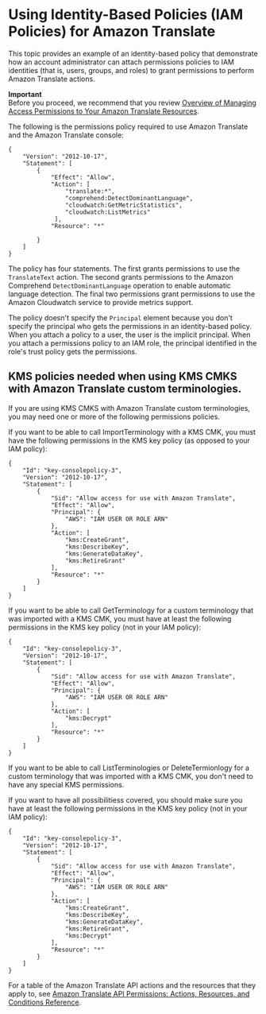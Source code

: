 # Using Identity\-Based Policies \(IAM Policies\) for Amazon Translate<a name="access-control-managing-permissions"></a>

This topic provides an example of an identity\-based policy that demonstrate how an account administrator can attach permissions policies to IAM identities \(that is, users, groups, and roles\) to grant permissions to perform Amazon Translate actions\. 

**Important**  
Before you proceed, we recommend that you review [Overview of Managing Access Permissions to Your Amazon Translate Resources](access-control-overview.md)\. 

The following is the permissions policy required to use Amazon Translate and the Amazon Translate console:

```
{
    "Version": "2012-10-17",
    "Statement": [
        {
            "Effect": "Allow",
            "Action": [
                "translate:*",
                "comprehend:DetectDominantLanguage",
                "cloudwatch:GetMetricStatistics",
                "cloudwatch:ListMetrics"
             ],   
            "Resource": "*"

        }
    ]
}
```

The policy has four statements\. The first grants permissions to use the `TranslateText` action\. The second grants permissions to the Amazon Comprehend `DetectDominantLanguage` operation to enable automatic language detection\. The final two permissions grant permissions to use the Amazon Cloudwatch service to provide metrics support\.

The policy doesn't specify the `Principal` element because you don't specify the principal who gets the permissions in an identity\-based policy\. When you attach a policy to a user, the user is the implicit principal\. When you attach a permissions policy to an IAM role, the principal identified in the role's trust policy gets the permissions\. 

## KMS policies needed when using KMS CMKS with Amazon Translate custom terminologies\.<a name="kms-permissions"></a>

If you are using KMS CMKS with Amazon Translate custom terminologies, you may need one or more of the following permissions policies\.

If you want to be able to call ImportTerminology with a KMS CMK, you must have the following permissions in the KMS key policy \(as opposed to your IAM policy\):

```
{
    "Id": "key-consolepolicy-3",
    "Version": "2012-10-17",
    "Statement": [
        {
            "Sid": "Allow access for use with Amazon Translate",
            "Effect": "Allow",
            "Principal": {
                "AWS": "IAM USER OR ROLE ARN"
            },
            "Action": [
                "kms:CreateGrant",
                "kms:DescribeKey",
                "kms:GenerateDataKey",
                "kms:RetireGrant"
            ],
            "Resource": "*"
        }
    ]
}
```

If you want to be able to call GetTerminology for a custom terminology that was imported with a KMS CMK, you must have at least the following permissions in the KMS key policy \(not in your IAM policy\):

```
{
    "Id": "key-consolepolicy-3",
    "Version": "2012-10-17",
    "Statement": [
        {
            "Sid": "Allow access for use with Amazon Translate",
            "Effect": "Allow",
            "Principal": {
                "AWS": "IAM USER OR ROLE ARN"
            },
            "Action": [
                "kms:Decrypt"
            ],
            "Resource": "*"
        }
    ]
}
```

If you want to be able to call ListTerminologies or DeleteTermionlogy for a custom terminology that was imported with a KMS CMK, you don't need to have any special KMS permissions\.

If you want to have all possibilitiess covered, you should make sure you have at least the following permissions in the KMS key policy \(not in your IAM policy\):

```
{
    "Id": "key-consolepolicy-3",
    "Version": "2012-10-17",
    "Statement": [
        {
            "Sid": "Allow access for use with Amazon Translate",
            "Effect": "Allow",
            "Principal": {
                "AWS": "IAM USER OR ROLE ARN"
            },
            "Action": [
                "kms:CreateGrant",
                "kms:DescribeKey",
                "kms:GenerateDataKey",
                "kms:RetireGrant",
                "kms:Decrypt"
            ],
            "Resource": "*"
        }
    ]
}
```

For a table of the Amazon Translate API actions and the resources that they apply to, see [Amazon Translate API Permissions: Actions, Resources, and Conditions Reference](translate-api-permissions-ref.md)\.